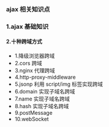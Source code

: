 ### ajax 相关知识点


### 1.ajax 基础知识
#### 2.十种跨域方式
- 1.降级浏览器跨域
- 2.cors 跨域
- 3.nginx 代理跨域
- 4.http-proxy-middleware
- 5.jsonp 利用 script/img 标签实现跨域
- 6.domain 实现子域名跨域
- 7.name 实现子域名跨域
- 8.hash 实现子域名跨域
- 9.postMessage
- 10.webSocket
